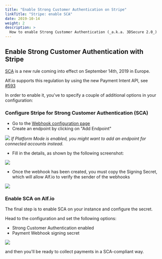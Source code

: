 ```yaml
---
title: "Enable Strong Customer Authentication on Stripe"
linkTitle: "Stripe: enable SCA"
date: 2019-10-14
weight: 2
description: >
  How to enable Strong Customer Authentication (_a.k.a. 3DSecure 2.0_) for your Stripe integration
---
```


## Enable Strong Customer Authentication with Stripe

[SCA](https://stripe.com/docs/strong-customer-authentication) is a new rule coming into effect on September 14th, 2019 in Europe.

Alf.io supports this regulation by using the new Payment Intent API, see [#593](https://github.com/alfio-event/alf.io/issues/593)

In order to enable it, you've to specify a couple of additional options in your configuration:

### Configure Stripe for Strong Customer Authentication (SCA)

- Go to the [Webhook configuration page](https://dashboard.stripe.com/webhooks)
- Create an endpoint by clicking on "Add Endpoint"

![](/img/configuration/stripe-sca/add-endpoint.png)
*If Platform Mode is enabled, you might want to add an endpoint for connected accounts instead.*

- Fill in the details, as shown by the following screenshot:

![](/img/configuration/stripe-sca/add-endpoint-detail.png)

- Once the webhook has been created, you must copy the Signing Secret, which will allow Alf.io to verify the sender of the webhooks

![](/img/configuration/stripe-sca/secret.png)

### Enable SCA on Alf.io

The final step is to enable SCA on your instance and configure the secret. 

Head to the configuration and set the following options:

- Strong Customer Authentication enabled 
- Payment Webhook signing secret


![](/img/configuration/stripe-sca/alfio-configuration.png)

and then you'll be ready to collect payments in a SCA-compliant way.